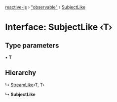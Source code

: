 [reactive-js](../README.md) › ["observable"](../modules/_observable_.md) › [SubjectLike](_observable_.subjectlike.md)

# Interface: SubjectLike ‹**T**›

## Type parameters

▪ **T**

## Hierarchy

  ↳ [StreamLike](_observable_.streamlike.md)‹T, T›

  ↳ **SubjectLike**
